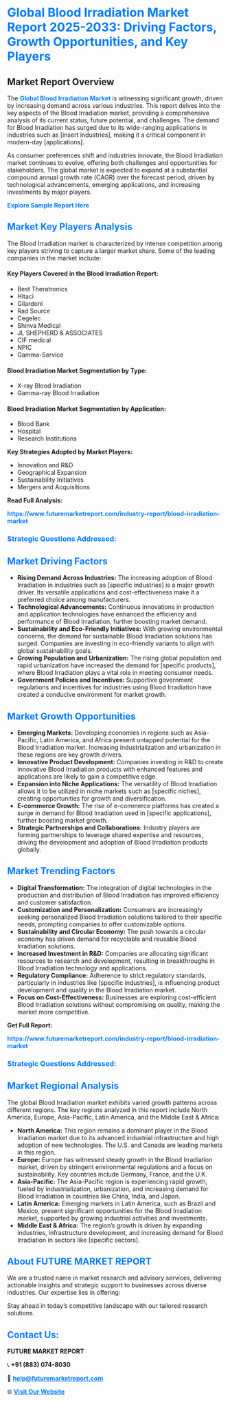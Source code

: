 <h1 style="color: #007BFF;">Global Blood Irradiation Market Report 2025-2033: Driving Factors, Growth Opportunities, and Key Players</h1>

<section id="overview">
<h2>Market Report Overview</h2>
<p>The <a href="https://www.futuremarketreport.com/industry-report/blood-irradiation-market" style="color: #007BFF; text-decoration: none;"><strong>Global Blood Irradiation Market</strong></a> is witnessing significant growth, driven by increasing demand across various industries. This report delves into the key aspects of the Blood Irradiation market, providing a comprehensive analysis of its current status, future potential, and challenges. The demand for Blood Irradiation has surged due to its wide-ranging applications in industries such as [insert industries], making it a critical component in modern-day [applications].</p>
<p>As consumer preferences shift and industries innovate, the Blood Irradiation market continues to evolve, offering both challenges and opportunities for stakeholders. The global market is expected to expand at a substantial compound annual growth rate (CAGR) over the forecast period, driven by technological advancements, emerging applications, and increasing investments by major players.</p>
</section>

<section id="overview">
<p><a href="https://www.futuremarketreport.com/request-sample/reportId=87643" style="color: #007BFF; text-decoration: none;"><strong>Explore Sample Report Here</strong></a></p>
</section>

<section id="key-players">
<h2 style="color: #007BFF;">Market Key Players Analysis</h2>
<p>The Blood Irradiation market is characterized by intense competition among key players striving to capture a larger market share. Some of the leading companies in the market include:</p>
<h4>Key Players Covered in the Blood Irradiation Report:</h4>
<ul><li>Best Theratronics</li><li>Hitaci</li><li>Gilardoni</li><li>Rad Source</li><li>Cegelec</li><li>Shinva Medical</li><li>JL SHEPHERD &amp; ASSOCIATES</li><li>CIF medical</li><li>NPIC</li><li>Gamma-Service</li></ul>
<h4>Blood Irradiation Market Segmentation by Type:</h4>
<ul><li>X-ray Blood Irradiation</li><li>Gamma-ray Blood Irradiation</li></ul>

<h4>Blood Irradiation Market Segmentation by Application:</h4>
<ul><li>Blood Bank</li><li>Hospital</li><li>Research Institutions</li></ul>
<p><strong>Key Strategies Adopted by Market Players:</strong></p>
<ul>
<li>Innovation and R&D</li>
<li>Geographical Expansion</li>
<li>Sustainability Initiatives</li>
<li>Mergers and Acquisitions</li>
</ul>
</section>

<section>
<p><strong>Read Full Analysis: </strong></p><a href="https://www.futuremarketreport.com/industry-report/blood-irradiation-market" style="color: #007BFF; text-decoration: none;"><strong>https://www.futuremarketreport.com/industry-report/blood-irradiation-market</strong></a>
<h3 style="color: #007BFF;">Strategic Questions Addressed:</h3>
</section>

<section id="driving-factors">
<h2 style="color: #007BFF;">Market Driving Factors</h2>
<ul>
<li><strong>Rising Demand Across Industries:</strong> The increasing adoption of Blood Irradiation in industries such as [specific industries] is a major growth driver. Its versatile applications and cost-effectiveness make it a preferred choice among manufacturers.</li>
<li><strong>Technological Advancements:</strong> Continuous innovations in production and application technologies have enhanced the efficiency and performance of Blood Irradiation, further boosting market demand.</li>
<li><strong>Sustainability and Eco-Friendly Initiatives:</strong> With growing environmental concerns, the demand for sustainable Blood Irradiation solutions has surged. Companies are investing in eco-friendly variants to align with global sustainability goals.</li>
<li><strong>Growing Population and Urbanization:</strong> The rising global population and rapid urbanization have increased the demand for [specific products], where Blood Irradiation plays a vital role in meeting consumer needs.</li>
<li><strong>Government Policies and Incentives:</strong> Supportive government regulations and incentives for industries using Blood Irradiation have created a conducive environment for market growth.</li>
</ul>
</section>

<section id="growth-opportunities">
<h2 style="color: #007BFF;">Market Growth Opportunities</h2>
<ul>
<li><strong>Emerging Markets:</strong> Developing economies in regions such as Asia-Pacific, Latin America, and Africa present untapped potential for the Blood Irradiation market. Increasing industrialization and urbanization in these regions are key growth drivers.</li>
<li><strong>Innovative Product Development:</strong> Companies investing in R&D to create innovative Blood Irradiation products with enhanced features and applications are likely to gain a competitive edge.</li>
<li><strong>Expansion into Niche Applications:</strong> The versatility of Blood Irradiation allows it to be utilized in niche markets such as [specific niches], creating opportunities for growth and diversification.</li>
<li><strong>E-commerce Growth:</strong> The rise of e-commerce platforms has created a surge in demand for Blood Irradiation used in [specific applications], further boosting market growth.</li>
<li><strong>Strategic Partnerships and Collaborations:</strong> Industry players are forming partnerships to leverage shared expertise and resources, driving the development and adoption of Blood Irradiation products globally.</li>
</ul>
</section>

<section id="trending-factors">
<h2 style="color: #007BFF;">Market Trending Factors</h2>
<ul>
<li><strong>Digital Transformation:</strong> The integration of digital technologies in the production and distribution of Blood Irradiation has improved efficiency and customer satisfaction.</li>
<li><strong>Customization and Personalization:</strong> Consumers are increasingly seeking personalized Blood Irradiation solutions tailored to their specific needs, prompting companies to offer customizable options.</li>
<li><strong>Sustainability and Circular Economy:</strong> The push towards a circular economy has driven demand for recyclable and reusable Blood Irradiation solutions.</li>
<li><strong>Increased Investment in R&D:</strong> Companies are allocating significant resources to research and development, resulting in breakthroughs in Blood Irradiation technology and applications.</li>
<li><strong>Regulatory Compliance:</strong> Adherence to strict regulatory standards, particularly in industries like [specific industries], is influencing product development and quality in the Blood Irradiation market.</li>
<li><strong>Focus on Cost-Effectiveness:</strong> Businesses are exploring cost-efficient Blood Irradiation solutions without compromising on quality, making the market more competitive.</li>
</ul>
</section>

<section>
<p><strong>Get Full Report: </strong></p><a href="https://www.futuremarketreport.com/industry-report/blood-irradiation-market" style="color: #007BFF; text-decoration: none;"><strong>https://www.futuremarketreport.com/industry-report/blood-irradiation-market</strong></a>
<h3 style="color: #007BFF;">Strategic Questions Addressed:</h3>
</section>


<section id="regional-analysis">
<h2 style="color: #007BFF;">Market Regional Analysis</h2>
<p>The global Blood Irradiation market exhibits varied growth patterns across different regions. The key regions analyzed in this report include North America, Europe, Asia-Pacific, Latin America, and the Middle East & Africa:</p>
<ul>
<li><strong>North America:</strong> This region remains a dominant player in the Blood Irradiation market due to its advanced industrial infrastructure and high adoption of new technologies. The U.S. and Canada are leading markets in this region.</li>
<li><strong>Europe:</strong> Europe has witnessed steady growth in the Blood Irradiation market, driven by stringent environmental regulations and a focus on sustainability. Key countries include Germany, France, and the U.K.</li>
<li><strong>Asia-Pacific:</strong> The Asia-Pacific region is experiencing rapid growth, fueled by industrialization, urbanization, and increasing demand for Blood Irradiation in countries like China, India, and Japan.</li>
<li><strong>Latin America:</strong> Emerging markets in Latin America, such as Brazil and Mexico, present significant opportunities for the Blood Irradiation market, supported by growing industrial activities and investments.</li>
<li><strong>Middle East & Africa:</strong> The region’s growth is driven by expanding industries, infrastructure development, and increasing demand for Blood Irradiation in sectors like [specific sectors].</li>
</ul>
</section>

<footer>
<h2 style="color: #007BFF;">About FUTURE MARKET REPORT</h2>
<p>We are a trusted name in market research and advisory services, delivering actionable insights and strategic support to businesses across diverse industries. Our expertise lies in offering:</p>

<p>Stay ahead in today’s competitive landscape with our tailored research solutions.</p>

<h2 style="color: #007BFF;">Contact Us:</h2>
<p><strong>FUTURE MARKET REPORT</strong></p>
<p>📞 <strong>+91 (883) 074-8030</strong></p>
<p>📧 <strong><a href="mailto:help@futuremarketreport.com" style="color: #007BFF;">help@futuremarketreport.com</a></strong></p>
<p>🌐 <strong><a href="https://www.futuremarketreport.com/" style="color: #007BFF;">Visit Our Website</a></strong></p>
</footer>